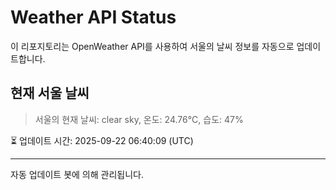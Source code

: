 
# Weather API Status

이 리포지토리는 OpenWeather API를 사용하여 서울의 날씨 정보를 자동으로 업데이트합니다.

## 현재 서울 날씨
> 서울의 현재 날씨: clear sky, 온도: 24.76°C, 습도: 47%

⏳ 업데이트 시간: 2025-09-22 06:40:09 (UTC)

---
자동 업데이트 봇에 의해 관리됩니다.
